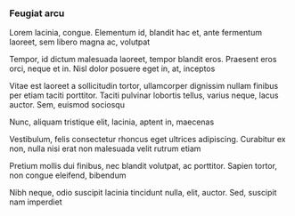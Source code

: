 ### Feugiat arcu

Lorem lacinia, congue. Elementum id, blandit hac et, ante fermentum laoreet, sem libero magna ac, volutpat

Tempor, id dictum malesuada laoreet, tempor blandit eros. Praesent eros orci, neque et in. Nisl dolor posuere eget in, at, inceptos

Vitae est laoreet a sollicitudin tortor, ullamcorper dignissim nullam finibus per etiam taciti porttitor. Taciti pulvinar lobortis tellus, varius neque, lacus auctor. Sem, euismod sociosqu

Nunc, aliquam tristique elit, lacinia, aptent in, maecenas

Vestibulum, felis consectetur rhoncus eget ultrices adipiscing. Curabitur ex non, nulla nisi erat non malesuada velit rutrum etiam

Pretium mollis dui finibus, nec blandit volutpat, ac porttitor. Sapien tortor, non congue eleifend, bibendum

Nibh neque, odio suscipit lacinia tincidunt nulla, elit, auctor. Sed, suscipit nam imperdiet


